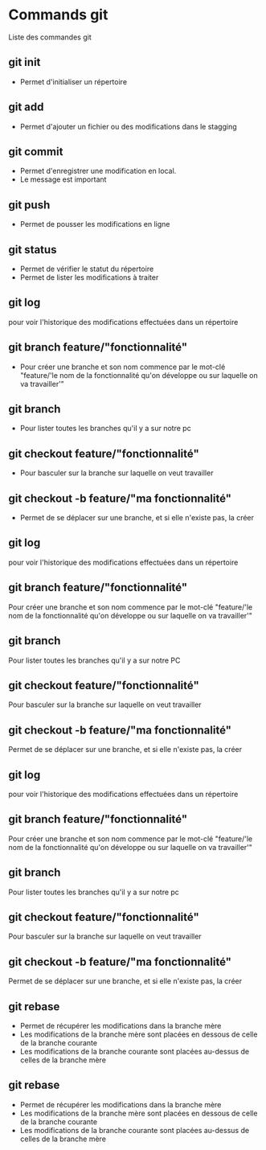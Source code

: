 # Commands git

Liste des commandes git

## git init
- Permet d'initialiser un répertoire

## git add
- Permet d'ajouter un fichier ou des modifications dans le stagging

## git commit
- Permet d'enregistrer une modification en local.
- Le message est important

## git push
- Permet de pousser les modifications en ligne

## git status
- Permet de vérifier le statut du répertoire
- Permet de lister les modifications à traiter

## git log
pour voir l'historique des modifications effectuées dans un répertoire

## git branch feature/"fonctionnalité"
- Pour créer une branche et son nom commence par le mot-clé "feature/'le nom de la fonctionnalité qu'on développe ou sur laquelle on va travailler'"

## git branch
- Pour lister toutes les branches qu'il y a sur notre pc

## git checkout feature/"fonctionnalité"
- Pour basculer sur la branche sur laquelle on veut travailler

## git checkout -b feature/"ma fonctionnalité"
- Permet de se déplacer sur une branche, et si elle n'existe pas, la créer


## git log
pour voir l'historique des modifications effectuées dans un répertoire

## git branch feature/"fonctionnalité"
Pour créer une branche et son nom commence par le mot-clé "feature/'le nom de la fonctionnalité qu'on développe ou sur laquelle on va travailler'"

## git branch
Pour lister toutes les branches qu'il y a sur notre PC

## git checkout feature/"fonctionnalité"
Pour basculer sur la branche sur laquelle on veut travailler

## git checkout -b feature/"ma fonctionnalité"
Permet de se déplacer sur une branche, et si elle n'existe pas, la créer


## git log
pour voir l'historique des modifications effectuées dans un répertoire

## git branch feature/"fonctionnalité"
Pour créer une branche et son nom commence par le mot-clé "feature/'le nom de la fonctionnalité qu'on développe ou sur laquelle on va travailler'"

## git branch
Pour lister toutes les branches qu'il y a sur notre pc

## git checkout feature/"fonctionnalité"
Pour basculer sur la branche sur laquelle on veut travailler

## git checkout -b feature/"ma fonctionnalité"
Permet de se déplacer sur une branche, et si elle n'existe pas, la créer

## git rebase 
- Permet de récupérer les modifications dans la branche mère
- Les modifications de la branche mère sont placées en dessous de celle de la branche courante
- Les modifications de la branche courante sont placées au-dessus de celles de la branche mère

## git rebase 
- Permet de récupérer les modifications dans la branche mère
- Les modifications de la branche mère sont placées en dessous de celle de la branche courante
- Les modifications de la branche courante sont placées au-dessus de celles de la branche mère


